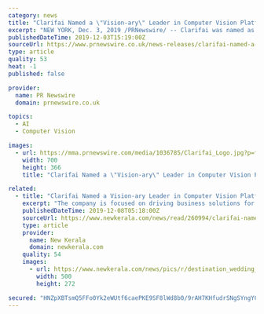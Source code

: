```yaml
---
category: news
title: "Clarifai Named a \"Vision-ary\" Leader in Computer Vision Platforms report"
excerpt: "NEW YORK, Dec. 3, 2019 /PRNewswire/ -- Clarifai was named as a leader in The Forrester New Wave TM: Computer Vision Platforms, Q4 2019 report. The company is focused on driving business solutions for commercial and public sector clients using machine ..."
publishedDateTime: 2019-12-03T15:19:00Z
sourceUrl: https://www.prnewswire.co.uk/news-releases/clarifai-named-a-vision-ary-leader-in-computer-vision-platforms-report-816960340.html
type: article
quality: 53
heat: -1
published: false

provider:
  name: PR Newswire
  domain: prnewswire.co.uk

topics:
  - AI
  - Computer Vision

images:
  - url: https://mma.prnewswire.com/media/1036785/Clarifai_Logo.jpg?p=facebook
    width: 700
    height: 366
    title: "Clarifai Named a \"Vision-ary\" Leader in Computer Vision Platforms report"

related:
  - title: "Clarifai Named a Vision-ary Leader in Computer Vision Platforms report"
    excerpt: "The company is focused on driving business solutions for commercial and public sector clients using machine learning to create a full Artificial Intelligence platform with industry-leading computer vision capabilities. Clarifai was described as a Vision ..."
    publishedDateTime: 2019-12-08T05:18:00Z
    sourceUrl: https://www.newkerala.com/news/read/260994/clarifai-named-a-vision-ary-leader-in-computer-vision-platforms-report.html
    type: article
    provider:
      name: New Kerala
      domain: newkerala.com
    quality: 54
    images:
      - url: https://www.newkerala.com/news/pics/r/destination_wedding_iansf.jpg
        width: 500
        height: 272

secured: "HNZpXBTsmQ5FFo0Yk2eWUtf6caePKE9SF8lWd8b0/9rAH7KHfudrSNgSYngYCXnZAu2yzXcRJMLsaE2NLFcTXOQs84f51yvsQsTMk253BCcLODjfJAzTXRPiOqPWfLyYixiQw0945qyeXEG5gU1qp5xnZJwH6Q75VnSYyMXOZNGF02R8GTahhM2PArEHhNn6WUqrwPtEJLN2VKMLqqBw/zH/IVN0hYpE0Zjm7NCGHl02/t5Yjc3BxK9yMp0ax9poQEERBa2aiDVNR7uP5hvvUQ==;/jLpCHDJxOhhtvLy2SfVXw=="
---
```


